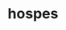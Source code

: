 ---
title: hospes
meaning: host or guest
ch: [sixteen]
pos: nounthird
genitive: hospitis
abbgender: m./f.
abbgender2: masc./fem.
gender: masculine/feminine
declension: third
derivative: hospitality
---